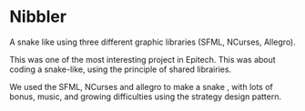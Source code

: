 Nibbler
=======

A snake like using three different graphic libraries (SFML, NCurses, Allegro).

This was one of the most interesting project in Epitech. This was about coding a snake-like, using the principle of shared librairies.

We used the SFML, NCurses and allegro to make a snake , with lots of bonus, music, and  growing difficulties using the strategy design pattern.
